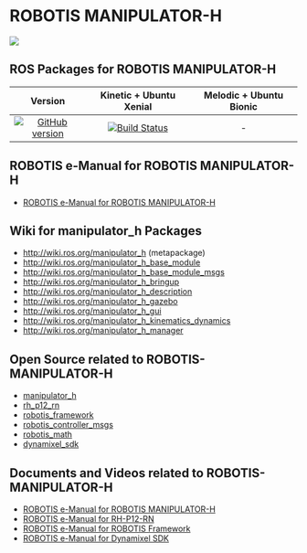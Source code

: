 # ROBOTIS MANIPULATOR-H
![](http://emanual.robotis.com/assets/images/platform/manipulator/manipulator_product.gif)

## ROS Packages for ROBOTIS MANIPULATOR-H 

|Version|Kinetic + Ubuntu Xenial|Melodic + Ubuntu Bionic|
|:---:|:---:|:---:|
|[![GitHub version](https://badge.fury.io/gh/ROBOTIS-GIT%2FROBOTIS-MANIPULATOR-H.svg)](https://badge.fury.io/gh/ROBOTIS-GIT%2FROBOTIS-MANIPULATOR-H)|[![Build Status](https://travis-ci.org/ROBOTIS-GIT/ROBOTIS-MANIPULATOR-H.svg?branch=kinetic-devel)](https://travis-ci.org/ROBOTIS-GIT/ROBOTIS-MANIPULATOR-H)|-|

## ROBOTIS e-Manual for ROBOTIS MANIPULATOR-H
- [ROBOTIS e-Manual for ROBOTIS MANIPULATOR-H](http://emanual.robotis.com/docs/en/platform/manipulator_h/introduction/)

## Wiki for manipulator_h Packages
- http://wiki.ros.org/manipulator_h (metapackage)
- http://wiki.ros.org/manipulator_h_base_module
- http://wiki.ros.org/manipulator_h_base_module_msgs
- http://wiki.ros.org/manipulator_h_bringup
- http://wiki.ros.org/manipulator_h_description
- http://wiki.ros.org/manipulator_h_gazebo
- http://wiki.ros.org/manipulator_h_gui
- http://wiki.ros.org/manipulator_h_kinematics_dynamics
- http://wiki.ros.org/manipulator_h_manager

## Open Source related to ROBOTIS-MANIPULATOR-H
- [manipulator_h](https://github.com/ROBOTIS-GIT/ROBOTIS-MANIPULATOR-H)
- [rh_p12_rn](https://github.com/ROBOTIS-GIT/RH-P12-RN)
- [robotis_framework](https://github.com/ROBOTIS-GIT/ROBOTIS-Framework)
- [robotis_controller_msgs](https://github.com/ROBOTIS-GIT/ROBOTIS-Framework-msgs)
- [robotis_math](https://github.com/ROBOTIS-GIT/ROBOTIS-Math)
- [dynamixel_sdk](https://github.com/ROBOTIS-GIT/DynamixelSDK)

## Documents and Videos related to ROBOTIS-MANIPULATOR-H
- [ROBOTIS e-Manual for ROBOTIS MANIPULATOR-H](http://emanual.robotis.com/docs/en/platform/manipulator_h/introduction/)
- [ROBOTIS e-Manual for RH-P12-RN](http://emanual.robotis.com/docs/en/platform/rh_p12_rn/)
- [ROBOTIS e-Manual for ROBOTIS Framework](http://emanual.robotis.com/docs/en/software/robotis_framework_packages/)
- [ROBOTIS e-Manual for Dynamixel SDK](http://emanual.robotis.com/docs/en/software/dynamixel/dynamixel_sdk/overview/)
